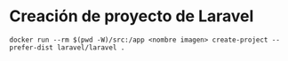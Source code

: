 # Creación de proyecto de Laravel

```
docker run --rm $(pwd -W)/src:/app <nombre imagen> create-project --prefer-dist laravel/laravel .
```
